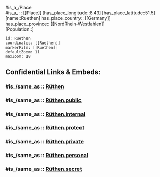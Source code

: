 ﻿---
confidential: public
isDeleted: false
location:
- 51.5
- 8.43
mapmarker: city
mapzoom:
- 7
- 12
SpocWebEntityId: 33848
tags:
- geo/City
type: City
---

#is_a_/Place  
#is_a_ :: [[Place]] 
[has_place_longitude::8.43] 
[has_place_latitude::51.5] 
[name::Ruethen] 
has_place_country:: [[Germany]]  
has_place_province:: [[NordRhein-Westfahlen]]  
[Population::] 



```leaflet
id: Ruethen
coordinates: [[Ruethen]] 
markerFile: [[Ruethen]] 
defaultZoom: 11 
maxZoom: 18
```


## Confidential Links & Embeds: 

### #is_/same_as :: [Rüthen](/_Standards/Earth/Continent/Europe/Europe~Central/Germany/Germany~West/Nordrhein-Westfalen/counties~NW/Soest/cities~Soest/Rüthen.md) 

### #is_/same_as :: [Rüthen.public](/_public/Earth/Continent/Europe/Europe~Central/Germany/Germany~West/Nordrhein-Westfalen/counties~NW/Soest/cities~Soest/Rüthen.public.md) 

### #is_/same_as :: [Rüthen.internal](/_internal/Earth/Continent/Europe/Europe~Central/Germany/Germany~West/Nordrhein-Westfalen/counties~NW/Soest/cities~Soest/Rüthen.internal.md) 

### #is_/same_as :: [Rüthen.protect](/_protect/Earth/Continent/Europe/Europe~Central/Germany/Germany~West/Nordrhein-Westfalen/counties~NW/Soest/cities~Soest/Rüthen.protect.md) 

### #is_/same_as :: [Rüthen.private](/_private/Earth/Continent/Europe/Europe~Central/Germany/Germany~West/Nordrhein-Westfalen/counties~NW/Soest/cities~Soest/Rüthen.private.md) 

### #is_/same_as :: [Rüthen.personal](/_personal/Earth/Continent/Europe/Europe~Central/Germany/Germany~West/Nordrhein-Westfalen/counties~NW/Soest/cities~Soest/Rüthen.personal.md) 

### #is_/same_as :: [Rüthen.secret](/_secret/Earth/Continent/Europe/Europe~Central/Germany/Germany~West/Nordrhein-Westfalen/counties~NW/Soest/cities~Soest/Rüthen.secret.md)

